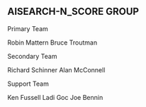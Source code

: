 ## AISEARCH-N_SCORE GROUP

Primary Team

Robin Mattern
Bruce Troutman

Secondary Team

Richard Schinner
Alan McConnell

Support Team

Ken Fussell
Ladi Goc
Joe Bennin